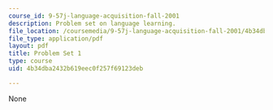```yaml
---
course_id: 9-57j-language-acquisition-fall-2001
description: Problem set on language learning.
file_location: /coursemedia/9-57j-language-acquisition-fall-2001/4b34dba2432b619eec0f257f69123deb_ProblemSet1.pdf
file_type: application/pdf
layout: pdf
title: Problem Set 1
type: course
uid: 4b34dba2432b619eec0f257f69123deb

---
```

None
